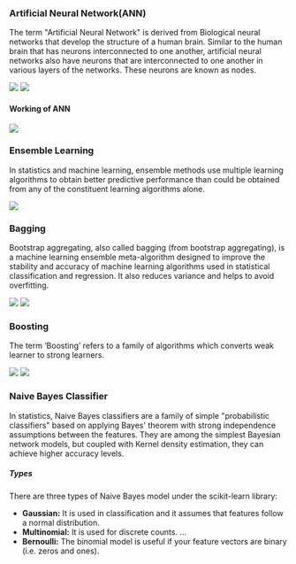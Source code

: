 <h3>Artificial Neural Network(ANN)</h3>

The term "Artificial Neural Network" is derived from Biological neural networks that develop the structure of a human brain. Similar to the human brain that has neurons interconnected to one another, artificial neural networks also have neurons that are interconnected to one another in various layers of the networks. These neurons are known as nodes.

<img src='https://static.javatpoint.com/tutorial/artificial-neural-network/images/artificial-neural-network2.png'>

<img src='https://static.javatpoint.com/tutorial/artificial-neural-network/images/artificial-neural-network4.png'>

<h4>Working of ANN</h4>

<img src='https://static.javatpoint.com/tutorial/artificial-neural-network/images/artificial-neural-network6.png'>

<h3>Ensemble Learning</h3>

In statistics and machine learning, ensemble methods use multiple learning algorithms to obtain better predictive performance than could be obtained from any of the constituent learning algorithms alone.

<img src='https://miro.medium.com/max/1282/1*mRkymNb1AkcN-4Af4myHpQ.png'>

<h3>Bagging</h3>

Bootstrap aggregating, also called bagging (from bootstrap aggregating), is a machine learning ensemble meta-algorithm designed to improve the stability and accuracy of machine learning algorithms used in statistical classification and regression. It also reduces variance and helps to avoid overfitting.

<img src='https://miro.medium.com/max/1156/1*4uA23E47rv82m_myCkp6wQ.png'>

<img src='https://static.packt-cdn.com/products/9781788830577/graphics/ae3f74fc-6b16-4c24-8eb6-f90562052078.png'>

<h3>Boosting</h3>

The term ‘Boosting’ refers to a family of algorithms which converts weak learner to strong learners.

<img src='https://cdn.educba.com/academy/wp-content/uploads/2019/11/bagging-and-boosting.png'>

<img src='https://quantdare.com/wp-content/uploads/2016/04/bb3-800x307.png'>

<h3>Naive Bayes Classifier</h3>

In statistics, Naive Bayes classifiers are a family of simple "probabilistic classifiers" based on applying Bayes' theorem with strong independence assumptions between the features. They are among the simplest Bayesian network models, but coupled with Kernel density estimation, they can achieve higher accuracy levels.

<h5>Types</h5>

There are three types of Naive Bayes model under the scikit-learn library:

<ul>
<li><b>Gaussian:</b> It is used in classification and it assumes that features follow a normal distribution.</li>
<li><b>Multinomial:</b> It is used for discrete counts. ...</li>
<li><b>Bernoulli:</b> The binomial model is useful if your feature vectors are binary (i.e. zeros and ones).</li>
</ul>
